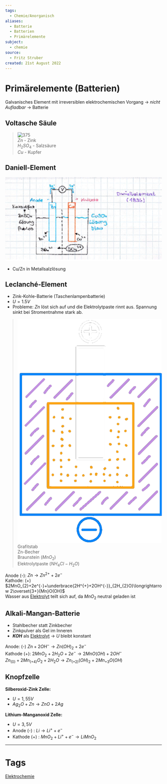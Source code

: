 ```yaml
---
tags:
  - Chemie/Anorganisch
aliases:
  - Batterie
  - Batterien
  - Primärelemente
subject:
  - chemie
source:
  - Fritz Struber
created: 21st August 2022
---
```


# Primärelemente (Batterien)

Galvanisches Element mit irreversiblen elektrochemischen Vorgang $\rightarrow$ *nicht Aufladbar* $\rightarrow$ Batterie 

## Voltasche Säule

>![375](volt-saeule.png)  
$Zn$ - Zink  
$H_{2}SO_{4}$ - Salzsäure  
$Cu$ - Kupfer

## Daniell-Element

![675](assets/DaniellEL.png)
- Cu/Zn in Metallsalzlösung

## Leclanché-Element

- Zink-Kohle-Batterie (Taschenlampenbatterie)
- $U=1.5V$
- Probleme: $Zn$ löst sich auf und die Elektrolytpaste rinnt aus. Spannung sinkt bei Stromentnahme stark ab.
>![350](assets/lecl-element.png)  
>Grafitstab  
>Zn-Becher  
>Braunstein ($MnO_{2}$)  
>Elektrolytpaste ($NH_{4}Cl - H_{2}O$) 

Anode (-): $Zn\longrightarrow Zn^{2+}+2e^{-}$  
Kathode: (+) $2MnO_{2}+2e^{-}+\underbrace{2H^{+}+2OH^{-}}_{2H_{2}O}\longrightarrow 2\overset{3+}{Mn}O(OH)$  
Wasser aus [Elektrolyt](Elektrochemie.md) teilt sich auf, da $MnO_{2}$ neutral geladen ist

## Alkali-Mangan-Batterie

- Stahlbecher statt Zinkbecher
- Zinkpulver als Gel im Inneren
- **$KOH$** als [Elektrolyt](Elektrochemie.md) $\rightarrow$ $U$ bleibt konstant

Anode: (-) $Zn + 2OH^{-}\longrightarrow Zn(OH)_{2}+2e^{-}$  
Kathode (+): $2MnO_{2}+2H_{2}O+2e^{-}\longrightarrow 2MnO(OH)+2OH^{-}$  
$Zn_{(0)}+2Mn_{(+4)}O_{2}+2H_{2}O\longrightarrow Zn_{(+2)}(OH)_{2}+2Mn_{+3}O(OH)$

## Knopfzelle

**Silberoxid-Zink Zelle:**
- $U=1,55V$
- $Ag_{2}O+Zn\longrightarrow ZnO+2Ag$

**Lithium-Manganoxid Zelle:**
- $U=3,5V$
- Anode (-) : $Li\longrightarrow Li^{+}+e^{-}$
- Kathode (+) : $MnO_{2}+Li^{+}+e^{-}\longrightarrow LiMnO_{2}$


---

# Tags

[Elektrochemie](Elektrochemie.md)
